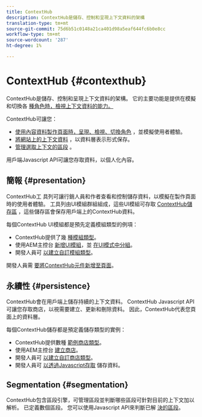```yaml
---
title: ContextHub
description: ContextHub是儲存、控制和呈現上下文資料的架構
translation-type: tm+mt
source-git-commit: 75d6b51c0148a21ca401d98a5eaf644fc6b0e8cc
workflow-type: tm+mt
source-wordcount: '287'
ht-degree: 1%

---
```



# ContextHub {#contexthub}

ContextHub是儲存、控制和呈現上下文資料的架構。 它的主要功能是提供在模擬和切換各 [種角色時，檢視上下文資料的能力。](/help/sites-cloud/authoring/personalization/contexthub.md)

ContextHub可讓您：

* [使用內容資料製作頁面時，呈現、檢視、切換角色](#presentation) ，並模擬使用者體驗。
* [將網站上的上下文資料](#persistence) ，以資料層表示形式保存。
* [管理選取上下文的區段](#segmentation) 。

用戶端Javascript API可讓您存取資料，以個人化內容。

## 簡報 {#presentation}

ContextHub工 [](/help/sites-cloud/authoring/personalization/contexthub.md) 具列可讓行銷人員和作者查看和控制儲存資料，以模擬在製作頁面時的使用者體驗。 工具列由UI模組群組組成，這些UI模組可存取 [ContextHub儲存區](#persistence) ，這些儲存區會保存用戶端上的ContextHub資料。

每個ContextHub UI模組都是預先定義模組類型的例項：

* ContextHub提供了幾 [種模組類型](sample-modules.md)。
* 使用AEM主控台 [新增UI模組](configuring-contexthub.md#adding-a-ui-module)，並 [在UI模式中分組](configuring-contexthub.md#adding-a-ui-mode)。
* 開發人員可 [以建立自訂模組類型](extending-contexthub.md#creating-contexthub-ui-module-types)。

開發人員需 [要將ContextHub元件新增至頁面](configuring-contexthub.md)。

## 永續性 {#persistence}

ContextHub會在用戶端上儲存持續的上下文資料。 ContextHub Javascript API可讓您存取商店，以視需要建立、更新和刪除資料。 因此，ContextHub代表您頁面上的資料層。

每個ContextHub儲存都是預定義儲存類型的實例：

* ContextHub提供數種 [範例商店類型](sample-stores.md)。
* 使用AEM主控台 [建立商店](configuring-contexthub.md#creating-a-contexthub-store)。
* 開發人員可 [以建立自訂商店類型](extending-contexthub.md#creating-custom-store-candidates)。
* 開發人員可 [以透過Javascript存取](configuring-contexthub.md#interacting-with-contexthub-stores) 儲存資料。

## Segmentation {#segmentation}

ContextHub包含區段引擎，可管理區段並判斷哪些區段可針對目前的上下文加以解析。 已定義數個區段。 您可以使用Javascript API來判斷已解 [決的區段](configuring-contexthub.md#determining-resolved-contexthub-segments)。

